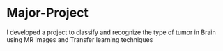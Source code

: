 # Major-Project
I developed a project to classify and recognize the type of tumor in Brain using MR Images and Transfer learning techniques
